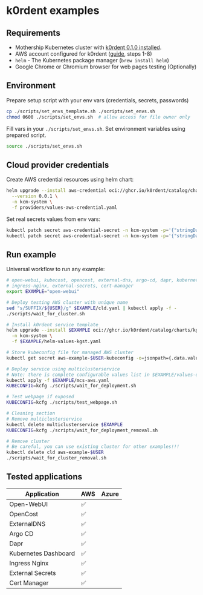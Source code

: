 # k0rdent examples

## Requirements
- Mothership Kubernetes cluster with [k0rdent 0.1.0 installed](https://docs.k0rdent.io/v0.1.0/admin-installation/#install-k0rdent).
- AWS account configured for k0rdent ([guide](https://docs.k0rdent.io/v0.1.0/admin-prepare/#aws), steps 1-8)
- `helm` - The Kubernetes package manager (`brew install helm`)
- Google Chrome or Chromium browser for web pages testing (Optionally)

## Environment
Prepare setup script with your env vars (credentials, secrets, passwords)
~~~bash
cp ./scripts/set_envs_template.sh ./scripts/set_envs.sh
chmod 0600 ./scripts/set_envs.sh  # allow access for file owner only
~~~

Fill vars in your `./scripts/set_envs.sh`. Set environment variables using prepared script.
~~~bash
source ./scripts/set_envs.sh
~~~

## Cloud provider credentials
Create AWS credential resources using helm chart:
~~~bash
helm upgrade --install aws-credential oci://ghcr.io/k0rdent/catalog/charts/aws-credential \
  --version 0.0.1 \
  -n kcm-system \
  -f providers/values-aws-credential.yaml
~~~

Set real secrets values from env vars:
~~~bash
kubectl patch secret aws-credential-secret -n kcm-system -p='{"stringData":{"AccessKeyID":"'$AWS_ACCESS_KEY_ID'"}}'
kubectl patch secret aws-credential-secret -n kcm-system -p='{"stringData":{"SecretAccessKey":"'$AWS_SECRET_ACCESS_KEY'"}}'
~~~

## Run example
Universal workflow to run any example:
~~~bash
# open-webui, kubecost, opencost, external-dns, argo-cd, dapr, kubernetes-dashboard
# ingress-nginx, external-secrets, cert-manager
export EXAMPLE="open-webui"

# Deploy testing AWS cluster with unique name
sed "s/SUFFIX/${USER}/g" $EXAMPLE/cld.yaml | kubectl apply -f -
./scripts/wait_for_cluster.sh

# Install k0rdent service template
helm upgrade --install $EXAMPLE oci://ghcr.io/k0rdent/catalog/charts/kgst \
  -n kcm-system \
  -f $EXAMPLE/helm-values-kgst.yaml

# Store kubeconfig file for managed AWS cluster
kubectl get secret aws-example-$USER-kubeconfig -o=jsonpath={.data.value} | base64 -d > kcfg

# Deploy service using multiclusterservice
# Note: there is complete configurable values list in $EXAMPLE/values-orig.yaml folder.
kubectl apply -f $EXAMPLE/mcs-aws.yaml
KUBECONFIG=kcfg ./scripts/wait_for_deployment.sh

# Test webpage if exposed
KUBECONFIG=kcfg ./scripts/test_webpage.sh

# Cleaning section
# Remove multiclusterservice
kubectl delete multiclusterservice $EXAMPLE
KUBECONFIG=kcfg ./scripts/wait_for_deployment_removal.sh

# Remove cluster
# Be careful, you can use existing cluster for other examples!!!
kubectl delete cld aws-example-$USER
./scripts/wait_for_cluster_removal.sh
~~~

## Tested applications

| Application          |         AWS        |        Azure       |
| -------------------- | ------------------ | ------------------ |
| Open-WebUI           | :white_check_mark: |                    |
| OpenCost             | :white_check_mark: |                    |
| ExternalDNS          | :white_check_mark: |                    |
| Argo CD              | :white_check_mark: |                    |
| Dapr                 | :white_check_mark: |                    |
| Kubernetes Dashboard | :white_check_mark: |                    |
| Ingress Nginx        | :white_check_mark: |                    |
| External Secrets     | :white_check_mark: |                    |
| Cert Manager         | :white_check_mark: |                    |
